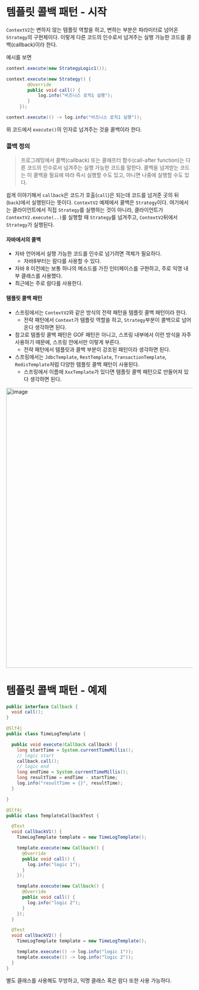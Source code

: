 # 템플릿 콜백 패턴 - 시작
`ContextV2`는 변하지 않는 템플릿 역할을 하고, 변하는 부분은 파라미터로 넘어온 `Strategy`의 구현체이다.
이렇게 다른 코드의 인수로서 넘겨주는 실행 가능한 코드를 콜백(callback)이라 한다.

예시를 보면

~~~java
context.execute(new StrategyLogic1());

context.execute(new Strategy() {
        @Override
        public void call() {
            log.info("비즈니스 로직1 실행"); 
        }
     });

context.execute(() -> log.info("비즈니스 로직1 실행"));
~~~

위 코드에서 `execute()`의 인자로 넘겨주는 것을 콜백이라 한다.

### 콜백 정의
> 프로그래밍에서 콜백(callback) 또는 콜애프터 함수(call-after function)는 다른 코드의 인수로서 넘겨주는 실행 가능한 코드를 말한다. 콜백을 넘겨받는 코드는 이 콜백을 필요에 따라 즉시 실행할 수도 있고, 아니면 나중에 실행할 수도 있다.

쉽게 이야기해서 `callback`은 코드가 호출(`call`)은 되는데 코드를 넘겨준 곳의 뒤(`back`)에서 실행된다는 뜻이다. 
`ContextV2` 예제에서 콜백은 `Strategy`이다.
여기에서는 클라이언트에서 직접 `Strategy`를 실행하는 것이 아니라, 클라이언트가 `ContextV2.execute(..)`를 실행할 때 `Strategy`를 넘겨주고, `ContextV2`뒤에서 `Strategy`가 실행된다.

#### 자바에서의 콜백
- 자바 언어에서 실행 가능한 코드를 인수로 넘기려면 객체가 필요하다.
    - 자바8부터는 람다를 사용할 수 있다. 
- 자바 8 이전에는 보통 하나의 메소드를 가진 인터페이스를 구현하고, 주로 익명 내부 클래스를 사용했다.
- 최근에는 주로 람다를 사용한다.

#### 템플릿 콜백 패턴
- 스프링에서는 `ContextV2`와 같은 방식의 전략 패턴을 템플릿 콜백 패턴이라 한다.
    - 전략 패턴에서 `Context`가 템플릿 역할을 하고, `Strategy`부분이 콜백으로 넘어온다 생각하면 된다.
- 참고로 템플릿 콜백 패턴은 GOF 패턴은 아니고, 스프링 내부에서 이런 방식을 자주 사용하기 때문에, 스프링 안에서만 이렇게 부른다.
    - 전략 패턴에서 템플릿과 콜백 부분이 강조된 패턴이라 생각하면 된다.
- 스프링에서는 `JdbcTemplate`, `RestTemplate`, `TransactionTemplate`, `RedisTemplate`처럼 다양한 템플릿 콜백 패턴이 사용된다.
    - 스프링에서 이름에 `XxxTemplate`가 있다면 템플릿 콜백 패턴으로 만들어져 있다 생각하면 된다.

<img width="756" alt="image" src="https://github.com/rhqudco/Spring-advance/assets/55828130/bbfe99a5-f255-4270-9672-2700b4e3d9a6">

# 템플릿 콜백 패턴 - 예제
~~~java
public interface Callback {
  void call();
}
~~~

~~~java
@Slf4j
public class TimeLogTemplate {

  public void execute(Callback callback) {
    long startTime = System.currentTimeMillis();
    // logic start
    callback.call();
    // logic end
    long endTime = System.currentTimeMillis();
    long resultTime = endTime - startTime;
    log.info("resultTime = {}", resultTime);
  }

}
~~~

~~~java
@Slf4j
public class TemplateCallbackTest {

  @Test
  void callbackV1() {
    TimeLogTemplate template = new TimeLogTemplate();

    template.execute(new Callback() {
      @Override
      public void call() {
        log.info("logic 1");
      }
    });

    template.execute(new Callback() {
      @Override
      public void call() {
        log.info("logic 2");
      }
    });
  }

  @Test
  void callbackV2() {
    TimeLogTemplate template = new TimeLogTemplate();

    template.execute(() -> log.info("logic 1"));
    template.execute(() -> log.info("logic 2"));
  }
}
~~~

별도 클래스를 사용해도 무방하고, 익명 클래스 혹은 람다 또한 사용 가능하다.